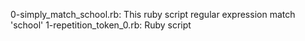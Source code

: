 0-simply_match_school.rb: This ruby script regular expression match 'school'
1-repetition_token_0.rb: Ruby script
